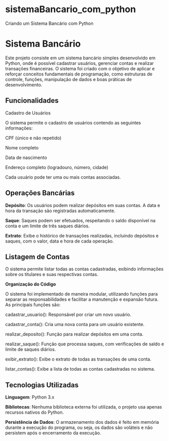 # sistemaBancario_com_python
 Criando um Sistema Bancário com Python

# Sistema Bancário

Este projeto consiste em um sistema bancário simples desenvolvido em Python, onde é possível cadastrar usuários, gerenciar contas e realizar transações financeiras. O sistema foi criado com o objetivo de aplicar e reforçar conceitos fundamentais de programação, como estruturas de controle, funções, manipulação de dados e boas práticas de desenvolvimento.

## Funcionalidades
Cadastro de Usuários

O sistema permite o cadastro de usuários contendo as seguintes informações:

CPF (único e não repetido)

Nome completo

Data de nascimento

Endereço completo (logradouro, número, cidade)

Cada usuário pode ter uma ou mais contas associadas.


## Operações Bancárias

**Depósito**: Os usuários podem realizar depósitos em suas contas. A data e hora da transação são registradas automaticamente.

**Saque**: Saques podem ser efetuados, respeitando o saldo disponível na conta e um limite de três saques diários.

**Extrato**: Exibe o histórico de transações realizadas, incluindo depósitos e saques, com o valor, data e hora de cada operação.

## Listagem de Contas

O sistema permite listar todas as contas cadastradas, exibindo informações sobre os titulares e suas respectivas contas.

**Organização do Código**

O sistema foi implementado de maneira modular, utilizando funções para separar as responsabilidades e facilitar a manutenção e expansão futura. As principais funções são:

cadastrar_usuario(): Responsável por criar um novo usuário.

cadastrar_conta(): Cria uma nova conta para um usuário existente.

realizar_deposito(): Função para realizar depósitos em uma conta.

realizar_saque(): Função que processa saques, com verificações de saldo e limite de saques diários.

exibir_extrato(): Exibe o extrato de todas as transações de uma conta.

listar_contas(): Exibe a lista de todas as contas cadastradas no sistema.

## Tecnologias Utilizadas

**Linguagem**: Python 3.x

**Bibliotecas**: Nenhuma biblioteca externa foi utilizada, o projeto usa apenas recursos nativos do Python.

**Persistência de Dados**: O armazenamento dos dados é feito em memória durante a execução do programa, ou seja, os dados são voláteis e não persistem após o encerramento da execução.
